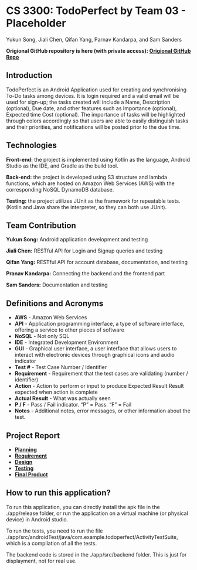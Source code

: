 # CS 3300: TodoPerfect by Team 03 - Placeholder

Yukun Song, Jiali Chen, Qifan Yang, Parnav Kandarpa, and Sam Sanders

**Origional GitHub repository is here (with private access): [Origional GitHub Repo](https://github.com/Spark-RTG/TodoPerfect3300)**

## Introduction

TodoPerfect is an Android Application used for creating and synchronising To-Do tasks among devices. It is login required and a valid email will be used for sign-up; the tasks created will include a Name, Description (optional), Due date, and other features such as Importance (optional), Expected time Cost (optional). The importance of tasks will be highlighted through colors accordingly so that users are able to easily distinguish tasks and their priorities, and notifications will be posted prior to the due time.

## Technologies

**Front-end:** the project is implemented using Kotlin as the language, Android Studio as the IDE, and Gradle as the build tool.

**Back-end:** the project is developed using S3 structure and lambda functions, which are hosted on Amazon Web Services (AWS) with the corresponding NoSQL DynamoDB database.

**Testing:** the project utilizes JUnit as the framework for repeatable tests. (Kotlin and Java share the interpreter, so they can both use JUnit).

## Team Contribution

**Yukun Song:** Android application development and testing

**Jiali Chen:** RESTful API for Login and Signup queries and testing

**Qifan Yang:** RESTful API for account database, documentation, and testing

**Pranav Kandarpa:** Connecting the backend and the frontend part

**Sam Sanders:** Documentation and testing

## Definitions and Acronyms

- **AWS** - Amazon Web Services
- **API** - Application programming interface, a type of software interface, offering a service to other pieces of software
- **NoSQL** - Not only SQL
- **IDE** - Integrated Development Environment
- **GUI** - Graphical user interface, a user interface that allows users to interact with electronic devices through graphical icons and audio indicator
- **Test #** - Test Case Number / Identifier
- **Requirement** - Requirement that the test cases are validating (number / identifier) 
- **Action** - Action to perform or input to produce Expected Result Result expected when action is complete 
- **Actual Result** - What was actually seen 
- **P / F** - Pass / Fail indicator. “P” = Pass. “F” = Fail 
- **Notes** - Additional notes, error messages, or other information about the test. 

## Project Report

- [**Planning**](planning.html)
- [**Requirement**](requirement.html)
- [**Design**](design.html)
- [**Testing**](testing.html)
- [**Final Product**](finalProduct.html)

## How to run this application?

To run this application, you can directly install the apk file in the ./app/release folder, or run the application on a virtual machine (or physical device) in Android studio.

To run the tests, you need to run the file ./app/src/androidTest/java/com.example.todoperfect/ActivityTestSuite, which is a compilation of all the tests.

The backend code is stored in the ./app/src/backend folder. This is just for displayment, not for real use.

